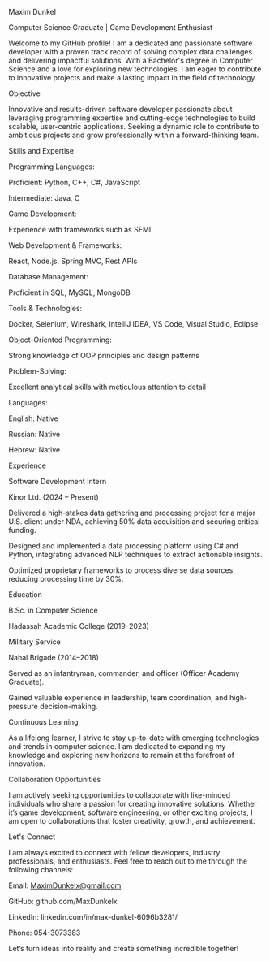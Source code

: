 Maxim Dunkel

Computer Science Graduate | Game Development Enthusiast

Welcome to my GitHub profile! I am a dedicated and passionate software developer with a proven track record of solving complex data challenges and delivering impactful solutions. With a Bachelor's degree in Computer Science and a love for exploring new technologies, I am eager to contribute to innovative projects and make a lasting impact in the field of technology.

Objective

Innovative and results-driven software developer passionate about leveraging programming expertise and cutting-edge technologies to build scalable, user-centric applications. Seeking a dynamic role to contribute to ambitious projects and grow professionally within a forward-thinking team.

Skills and Expertise

Programming Languages:

Proficient: Python, C++, C#, JavaScript

Intermediate: Java, C

Game Development:

Experience with frameworks such as SFML

Web Development & Frameworks:

React, Node.js, Spring MVC, Rest APIs

Database Management:

Proficient in SQL, MySQL, MongoDB

Tools & Technologies:

Docker, Selenium, Wireshark, IntelliJ IDEA, VS Code, Visual Studio, Eclipse

Object-Oriented Programming:

Strong knowledge of OOP principles and design patterns

Problem-Solving:

Excellent analytical skills with meticulous attention to detail

Languages:

English: Native

Russian: Native

Hebrew: Native

Experience

Software Development Intern

Kinor Ltd. (2024 – Present)

Delivered a high-stakes data gathering and processing project for a major U.S. client under NDA, achieving 50% data acquisition and securing critical funding.

Designed and implemented a data processing platform using C# and Python, integrating advanced NLP techniques to extract actionable insights.

Optimized proprietary frameworks to process diverse data sources, reducing processing time by 30%.

Education

B.Sc. in Computer Science

Hadassah Academic College (2019–2023)

Military Service

Nahal Brigade (2014–2018)

Served as an infantryman, commander, and officer (Officer Academy Graduate).

Gained valuable experience in leadership, team coordination, and high-pressure decision-making.

Continuous Learning

As a lifelong learner, I strive to stay up-to-date with emerging technologies and trends in computer science. I am dedicated to expanding my knowledge and exploring new horizons to remain at the forefront of innovation.

Collaboration Opportunities

I am actively seeking opportunities to collaborate with like-minded individuals who share a passion for creating innovative solutions. Whether it’s game development, software engineering, or other exciting projects, I am open to collaborations that foster creativity, growth, and achievement.

Let's Connect

I am always excited to connect with fellow developers, industry professionals, and enthusiasts. Feel free to reach out to me through the following channels:

Email: MaximDunkelx@gmail.com

GitHub: github.com/MaxDunkelx

LinkedIn: linkedin.com/in/max-dunkel-6096b3281/

Phone: 054-3073383

Let’s turn ideas into reality and create something incredible together!

